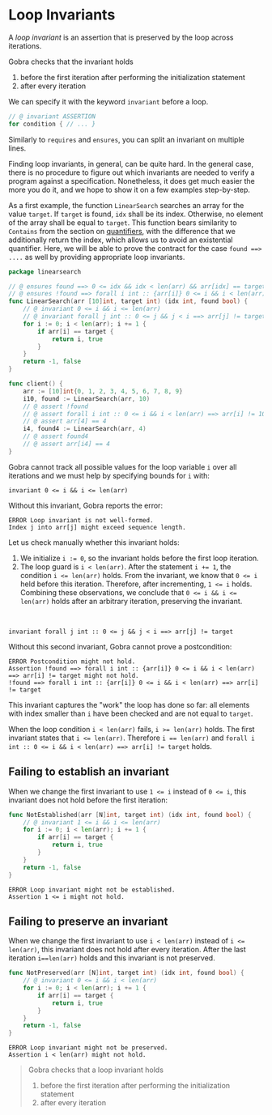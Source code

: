 # Loop Invariants

A _loop invariant_ is an assertion that is preserved by the loop across iterations.

 Gobra checks that the invariant holds
 1. before the first iteration after performing the initialization statement
 2. after every iteration

<!-- If the loop is exited early with a `break` or `return` statement, the invariant may not hold. -->

We can specify it with the keyword `invariant` before a loop.
``` go
// @ invariant ASSERTION
for condition { // ... }
```

Similarly to `requires` and `ensures`, you can split an invariant on multiple lines.

Finding loop invariants, in general, can be quite hard.
In the general case, there is no procedure to figure out which invariants are needed to verify a program against a specification.
Nonetheless, it does get much easier the more you do it, and we hope to show it on a few examples step-by-step.

As a first example, the function `LinearSearch` searches an array for the value `target`.
If `target` is found, `idx` shall be its index.
Otherwise, no element of the array shall be equal to `target`.
This function bears similarity to `Contains` from the section on [quantifiers](quantifier.md),
with the difference that we additionally return the index, which allows us to avoid an existential quantifier.
Here, we will be able to prove the contract for the case `found ==> ....` as well by providing appropriate loop invariants.

``` go
package linearsearch

// @ ensures found ==> 0 <= idx && idx < len(arr) && arr[idx] == target
// @ ensures !found ==> forall i int :: {arr[i]} 0 <= i && i < len(arr) ==> arr[i] != target
func LinearSearch(arr [10]int, target int) (idx int, found bool) {
	// @ invariant 0 <= i && i <= len(arr)
	// @ invariant forall j int :: 0 <= j && j < i ==> arr[j] != target
	for i := 0; i < len(arr); i += 1 {
		if arr[i] == target {
			return i, true
		}
	}
	return -1, false
}

func client() {
	arr := [10]int{0, 1, 2, 3, 4, 5, 6, 7, 8, 9}
	i10, found := LinearSearch(arr, 10)
	// @ assert !found
	// @ assert forall i int :: 0 <= i && i < len(arr) ==> arr[i] != 10
	// @ assert arr[4] == 4
	i4, found4 := LinearSearch(arr, 4)
	// @ assert found4
	// @ assert arr[i4] == 4
}
```
Gobra cannot track all possible values for the loop variable `i` over all iterations and we must help by specifying bounds for `i` with:
``` gobra
invariant 0 <= i && i <= len(arr)
```
Without this invariant, Gobra reports the error:
``` text
ERROR Loop invariant is not well-formed. 
Index j into arr[j] might exceed sequence length.
```
Let us check manually whether this invariant holds:
1. We initialize `i := 0`, so the invariant holds before the first loop iteration.
2. The loop guard is `i < len(arr)`. After the statement `i += 1`, the condition `i <= len(arr)` holds. From the invariant, we know that `0 <= i` held before this iteration. Therefore, after incrementing, `1 <= i` holds. Combining these observations, we conclude that `0 <= i && i <= len(arr)` holds after an arbitrary iteration, preserving the invariant.

<br/>

``` gobra
invariant forall j int :: 0 <= j && j < i ==> arr[j] != target
```
Without this second invariant, Gobra cannot prove a postcondition:
``` text
ERROR Postcondition might not hold. 
Assertion !found ==> forall i int :: {arr[i]} 0 <= i && i < len(arr) ==> arr[i] != target might not hold.
!found ==> forall i int :: {arr[i]} 0 <= i && i < len(arr) ==> arr[i] != target
```
This invariant captures the "work" the loop has done so far: all elements with index smaller than `i` have been checked and are not equal to `target`.

When the loop condition `i < len(arr)` fails, `i >= len(arr)` holds.
The first invariant states that `i <= len(arr)`.
Therefore `i == len(arr)` and `forall i int :: 0 <= i && i < len(arr) ==> arr[i] != target` holds.


## Failing to establish an invariant
When we change the first invariant to use `1 <= i` instead of `0 <= i`, this invariant does not hold before the first iteration:
``` go
func NotEstablished(arr [N]int, target int) (idx int, found bool) {
	// @ invariant 1 <= i && i <= len(arr)
	for i := 0; i < len(arr); i += 1 {
		if arr[i] == target {
			return i, true
		}
	}
	return -1, false
}
```
``` text
ERROR Loop invariant might not be established. 
Assertion 1 <= i might not hold.
```

## Failing to preserve an invariant
When we change the first invariant to use `i < len(arr)` instead of `i <= len(arr)`, this invariant does not hold after every iteration.
After the last iteration `i==len(arr)` holds and this invariant is not preserved.
``` go
func NotPreserved(arr [N]int, target int) (idx int, found bool) {
	// @ invariant 0 <= i && i < len(arr)
	for i := 0; i < len(arr); i += 1 {
		if arr[i] == target {
			return i, true
		}
	}
	return -1, false
}
```
``` text
ERROR Loop invariant might not be preserved. 
Assertion i < len(arr) might not hold.
```
<!-- ``` text -->
<!-- ERROR Postcondition might not hold.  -->
<!-- Assertion !found ==> forall i int :: {arr[i]} 0 <= i && i < len(arr) ==> arr[i] != target might not hold. -->
<!-- ``` -->

<!--
``` gobra
func client() {
	{ // to limit the scope
		i := 0 // hoisted initialization

		assert INV

		invariant INV
		for ; i < N; i++ {
			BODY	// assuming no jumps outside
			assert INV
		}
		assert INV
	}
	// assert INV // may fail here, could depend on i that is out of scope
}
``` 
-->
	

> Gobra checks that a loop invariant holds
> 1. before the first iteration after performing the initialization statement
> 2. after every iteration
